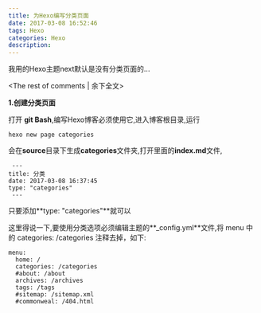 ```yaml
---
title: 为Hexo编写分类页面
date: 2017-03-08 16:52:46
tags: Hexo
categories: Hexo
description:
---
```


我用的Hexo主题next默认是没有分类页面的...
<!-- more -->
<The rest of comments | 余下全文>

**1.创建分类页面**

打开 **git Bash**,编写Hexo博客必须使用它,进入博客根目录,运行

 ```
 hexo new page categories
 ```
 会在**source**目录下生成**categories**文件夹,打开里面的**index.md**文件,
    
     ---
    title: 分类
    date: 2017-03-08 16:37:45
    type: "categories"
     ---
     
只要添加**type: "categories"**就可以

这里得说一下,要使用分类选项必须编辑主题的**_config.yml**文件,将 menu 中的 categories: /categories 注释去掉，如下:
   
    menu:
      home: /
      categories: /categories
      #about: /about
      archives: /archives
      tags: /tags
      #sitemap: /sitemap.xml
      #commonweal: /404.html

